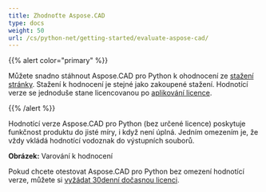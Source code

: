 ```yaml
---
title: Zhodnoťte Aspose.CAD
type: docs
weight: 50
url: /cs/python-net/getting-started/evaluate-aspose-cad/
---
```


{{% alert color="primary" %}}

Můžete snadno stáhnout Aspose.CAD pro Python k ohodnocení ze [stažení stránky](https://downloads.aspose.com/cad/python-net). Stažení k hodnocení je stejné jako zakoupené stažení. Hodnotící verze se jednoduše stane licencovanou po [aplikování licence](/cad/python-net/licensing/).

{{% /alert %}}

Hodnotící verze Aspose.CAD pro Python (bez určené licence) poskytuje funkčnost produktu do jisté míry, i když není úplná. Jedním omezením je, že vždy vkládá hodnotící vodoznak do výstupních souborů.

**Obrázek:** Varování k hodnocení

Pokud chcete otestovat Aspose.CAD pro Python bez omezení hodnotící verze, můžete si [vyžádat 30denní dočasnou licenci](https://purchase.aspose.com/temporary-license).
